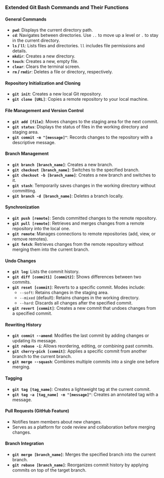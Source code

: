 ### Extended Git Bash Commands and Their Functions

#### General Commands
- **`pwd`**: Displays the current directory path.
- **`cd`**: Navigates between directories. Use `..` to move up a level or `.` to stay in the current directory.
- **`ls` / `ll`**: Lists files and directories. `ll` includes file permissions and details.
- **`mkdir`**: Creates a new directory.
- **`touch`**: Creates a new, empty file.
- **`clear`**: Clears the terminal screen.
- **`rm` / `rmdir`**: Deletes a file or directory, respectively.

#### Repository Initialization and Cloning
- **`git init`**: Creates a new local Git repository.
- **`git clone [URL]`**: Copies a remote repository to your local machine.

#### File Management and Version Control
- **`git add [file]`**: Moves changes to the staging area for the next commit.
- **`git status`**: Displays the status of files in the working directory and staging area.
- **`git commit -m "[message]"`**: Records changes to the repository with a descriptive message.

#### Branch Management
- **`git branch [branch_name]`**: Creates a new branch.
- **`git checkout [branch_name]`**: Switches to the specified branch.
- **`git checkout -b [branch_name]`**: Creates a new branch and switches to it.
- **`git stash`**: Temporarily saves changes in the working directory without committing.
- **`git branch -d [branch_name]`**: Deletes a branch locally.

#### Synchronization
- **`git push [remote]`**: Sends committed changes to the remote repository.
- **`git pull [remote]`**: Retrieves and merges changes from a remote repository into the local one.
- **`git remote`**: Manages connections to remote repositories (add, view, or remove remotes).
- **`git fetch`**: Retrieves changes from the remote repository without merging them into the current branch.

#### Undo Changes
- **`git log`**: Lists the commit history.
- **`git diff [commit1] [commit2]`**: Shows differences between two commits.
- **`git reset [commit]`**: Reverts to a specific commit. Modes include:
  - `--soft`: Retains changes in the staging area.
  - `--mixed` (default): Retains changes in the working directory.
  - `--hard`: Discards all changes after the specified commit.
- **`git revert [commit]`**: Creates a new commit that undoes changes from a specified commit.

#### Rewriting History
- **`git commit --amend`**: Modifies the last commit by adding changes or updating its message.
- **`git rebase -i`**: Allows reordering, editing, or combining past commits.
- **`git cherry-pick [commit]`**: Applies a specific commit from another branch to the current branch.
- **`git merge --squash`**: Combines multiple commits into a single one before merging.

#### Tagging
- **`git tag [tag_name]`**: Creates a lightweight tag at the current commit.
- **`git tag -a [tag_name] -m "[message]"`**: Creates an annotated tag with a message.

#### Pull Requests (GitHub Feature)
- Notifies team members about new changes.
- Serves as a platform for code review and collaboration before merging changes.

#### Branch Integration
- **`git merge [branch_name]`**: Merges the specified branch into the current branch.
- **`git rebase [branch_name]`**: Reorganizes commit history by applying commits on top of the target branch.

